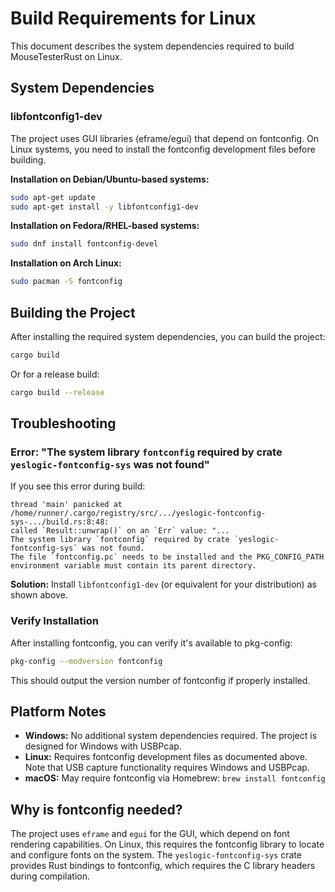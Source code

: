# Build Requirements for Linux

This document describes the system dependencies required to build MouseTesterRust on Linux.

## System Dependencies

### libfontconfig1-dev

The project uses GUI libraries (eframe/egui) that depend on fontconfig. On Linux systems, you need to install the fontconfig development files before building.

**Installation on Debian/Ubuntu-based systems:**

```bash
sudo apt-get update
sudo apt-get install -y libfontconfig1-dev
```

**Installation on Fedora/RHEL-based systems:**

```bash
sudo dnf install fontconfig-devel
```

**Installation on Arch Linux:**

```bash
sudo pacman -S fontconfig
```

## Building the Project

After installing the required system dependencies, you can build the project:

```bash
cargo build
```

Or for a release build:

```bash
cargo build --release
```

## Troubleshooting

### Error: "The system library `fontconfig` required by crate `yeslogic-fontconfig-sys` was not found"

If you see this error during build:

```
thread 'main' panicked at /home/runner/.cargo/registry/src/.../yeslogic-fontconfig-sys-.../build.rs:8:48:
called `Result::unwrap()` on an `Err` value: "...
The system library `fontconfig` required by crate `yeslogic-fontconfig-sys` was not found.
The file `fontconfig.pc` needs to be installed and the PKG_CONFIG_PATH environment variable must contain its parent directory.
```

**Solution:** Install `libfontconfig1-dev` (or equivalent for your distribution) as shown above.

### Verify Installation

After installing fontconfig, you can verify it's available to pkg-config:

```bash
pkg-config --modversion fontconfig
```

This should output the version number of fontconfig if properly installed.

## Platform Notes

- **Windows:** No additional system dependencies required. The project is designed for Windows with USBPcap.
- **Linux:** Requires fontconfig development files as documented above. Note that USB capture functionality requires Windows and USBPcap.
- **macOS:** May require fontconfig via Homebrew: `brew install fontconfig`

## Why is fontconfig needed?

The project uses `eframe` and `egui` for the GUI, which depend on font rendering capabilities. On Linux, this requires the fontconfig library to locate and configure fonts on the system. The `yeslogic-fontconfig-sys` crate provides Rust bindings to fontconfig, which requires the C library headers during compilation.
